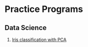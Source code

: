 # Practice Programs

## Data Science
1. [Iris classification with PCA](data_science/iris_classification.ipynb)
